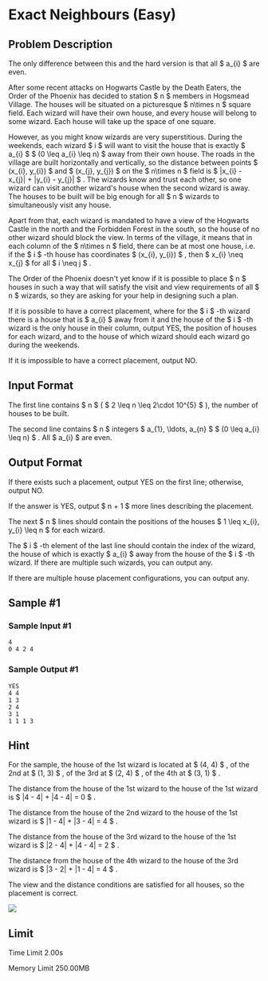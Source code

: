 # Exact Neighbours (Easy)

## Problem Description

The only difference between this and the hard version is that all $ a_{i} $ are even.

After some recent attacks on Hogwarts Castle by the Death Eaters, the Order of the Phoenix has decided to station $ n $ members in Hogsmead Village. The houses will be situated on a picturesque $ n\times n $ square field. Each wizard will have their own house, and every house will belong to some wizard. Each house will take up the space of one square.

However, as you might know wizards are very superstitious. During the weekends, each wizard $ i $ will want to visit the house that is exactly $ a_{i} $ $ (0 \leq a_{i} \leq n) $ away from their own house. The roads in the village are built horizontally and vertically, so the distance between points $ (x_{i}, y_{i}) $ and $ (x_{j}, y_{j}) $ on the $ n\times n $ field is $  |x_{i} - x_{j}| + |y_{i} - y_{j}| $ . The wizards know and trust each other, so one wizard can visit another wizard's house when the second wizard is away. The houses to be built will be big enough for all $ n $ wizards to simultaneously visit any house.

Apart from that, each wizard is mandated to have a view of the Hogwarts Castle in the north and the Forbidden Forest in the south, so the house of no other wizard should block the view. In terms of the village, it means that in each column of the $ n\times n $ field, there can be at most one house, i.e. if the $ i $ -th house has coordinates $ (x_{i}, y_{i}) $ , then $ x_{i} \neq x_{j} $ for all $ i \neq j $ .

The Order of the Phoenix doesn't yet know if it is possible to place $ n $ houses in such a way that will satisfy the visit and view requirements of all $ n $ wizards, so they are asking for your help in designing such a plan.

If it is possible to have a correct placement, where for the $ i $ -th wizard there is a house that is $ a_{i} $ away from it and the house of the $ i $ -th wizard is the only house in their column, output YES, the position of houses for each wizard, and to the house of which wizard should each wizard go during the weekends.

If it is impossible to have a correct placement, output NO.

## Input Format

The first line contains $ n $ ( $ 2 \leq n \leq 2\cdot 10^{5} $ ), the number of houses to be built.

The second line contains $ n $ integers $ a_{1}, \ldots, a_{n} $ $ (0 \leq a_{i} \leq n) $ . All $ a_{i} $ are even.

## Output Format

If there exists such a placement, output YES on the first line; otherwise, output NO.

If the answer is YES, output $ n + 1 $ more lines describing the placement.

The next $ n $ lines should contain the positions of the houses $ 1 \leq x_{i}, y_{i} \leq n $ for each wizard.

The $ i $ -th element of the last line should contain the index of the wizard, the house of which is exactly $ a_{i} $ away from the house of the $ i $ -th wizard. If there are multiple such wizards, you can output any.

If there are multiple house placement configurations, you can output any.

## Sample #1

### Sample Input #1

```
4
0 4 2 4
```

### Sample Output #1

```
YES
4 4
1 3
2 4
3 1
1 1 1 3
```

## Hint

For the sample, the house of the 1st wizard is located at $ (4, 4) $ , of the 2nd at $ (1, 3) $ , of the 3rd at $ (2, 4) $ , of the 4th at $ (3, 1) $ .

The distance from the house of the 1st wizard to the house of the 1st wizard is $ |4 - 4| + |4 - 4| = 0 $ .

The distance from the house of the 2nd wizard to the house of the 1st wizard is $ |1 - 4| + |3 - 4| = 4 $ .

The distance from the house of the 3rd wizard to the house of the 1st wizard is $ |2 - 4| + |4 - 4| = 2 $ .

The distance from the house of the 4th wizard to the house of the 3rd wizard is $ |3 - 2| + |1 - 4| = 4 $ .

The view and the distance conditions are satisfied for all houses, so the placement is correct.

 ![](https://cdn.luogu.com.cn/upload/vjudge_pic/CF1970B1/9f9f415b711c20a1d43262d4b959c18fec467842.png)

## Limit



Time Limit
2.00s

Memory Limit
250.00MB